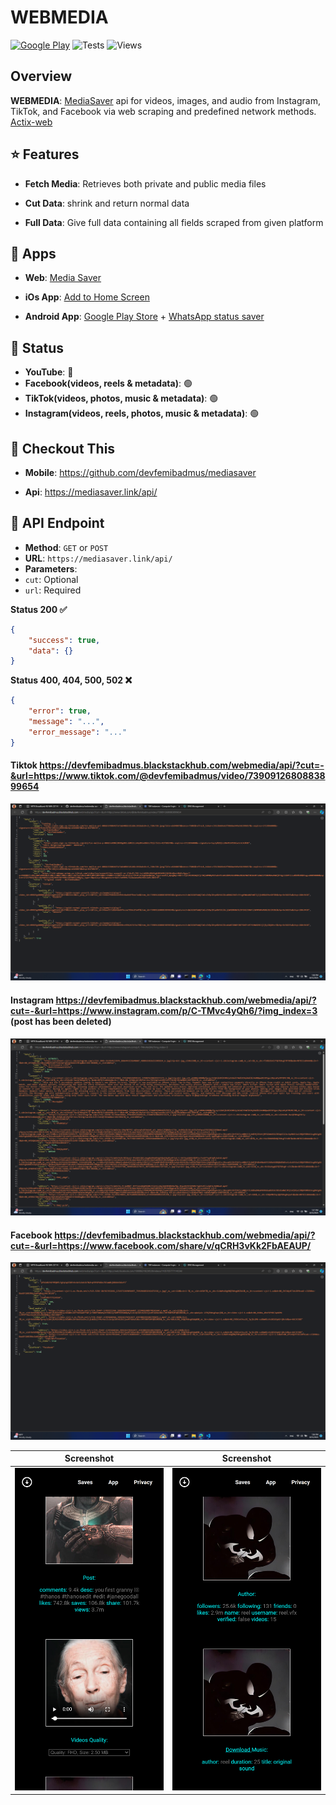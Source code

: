 # WEBMEDIA

[![Google Play](https://img.shields.io/badge/Google%20Play-Download-brightgreen?logo=google-play)](https://play.google.com/store/apps/details?id=com.blackstackhub.mediasaver)
![Tests](https://github.com/<USER>/<REPO>/actions/workflows/ci.yml/badge.svg)
![Views](https://komarev.com/ghpvc/?username=devfemibadmus&repo=webmedia&color=blue)

## Overview

**WEBMEDIA**: [MediaSaver](https://github.com/devfemibadmus/mediasaver) api for videos, images, and audio from Instagram, TikTok, and Facebook via web scraping and predefined network methods. [Actix-web](https://github.com/actix/actix-web)

## :star: Features

-   **Fetch Media**: Retrieves both private and public media files

-   **Cut Data**: shrink and return normal data

-   **Full Data**: Give full data containing all fields scraped from given platform

## :rocket: Apps

-   **Web**: [Media Saver](https://mediasaver.link)

-   **iOs App**: [Add to Home Screen](https://mediasaver.link/#app)

-   **Android App**: [Google Play Store](https://play.google.com/store/apps/details?id=com.blackstackhub.mediasaver) + [WhatsApp status saver](https://github.com/devfemibadmus/mediasaver)

## :clown_face: Status

-   **YouTube**: 🔴
-   **Facebook(videos, reels & metadata)**: 🟢
-   **TikTok(videos, photos, music & metadata)**: 🟢
-   **Instagram(videos, reels, photos, music & metadata)**: 🟢

## :eyes: Checkout This

-   **Mobile**: https://github.com/devfemibadmus/mediasaver

-   **Api**: https://mediasaver.link/api/

## 📖 API Endpoint

-   **Method**: `GET` or `POST`
-   **URL**: `https://mediasaver.link/api/`
-   **Parameters**:
-   `cut`: Optional
-   `url`: Required

**Status 200 :white_check_mark:**

```json
{
	"success": true,
	"data": {}
}
```

**Status 400, 404, 500, 502 :x:**

```json
{
	"error": true,
	"message": "...",
	"error_message": "..."
}
```

#### Tiktok https://devfemibadmus.blackstackhub.com/webmedia/api/?cut=-&url=https://www.tiktok.com/@devfemibadmus/video/7390912680883899654

![TikTok](screenshot/image%20copy%206.png?raw=true)

#### Instagram https://devfemibadmus.blackstackhub.com/webmedia/api/?cut=-&url=https://www.instagram.com/p/C-TMvc4yQh6/?img_index=3 (post has been deleted)

![Instagram](screenshot/image%20copy%207.png?raw=true)

#### Facebook https://devfemibadmus.blackstackhub.com/webmedia/api/?cut=-&url=https://www.facebook.com/share/v/qCRH3vKk2FbAEAUP/

![Facebook](screenshot/image%20copy%208.png?raw=true)

| Screenshot                                                                                    | Screenshot                                                                                    |
| --------------------------------------------------------------------------------------------- | --------------------------------------------------------------------------------------------- |
| ![post and video quality](<screenshot/127.0.0.1_5000_(iPhone%2014%20Pro%20Max).png?raw=true>) | ![author and music](<screenshot/127.0.0.1_5000_(iPhone%2014%20Pro%20Max)%20(1).png?raw=true>) |
